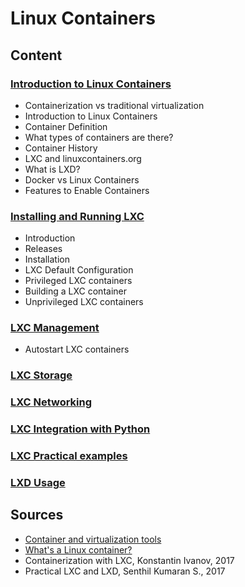 # Linux Containers

## Content

### [Introduction to Linux Containers](./01_Introduction_to_Linux_Containers/README.md)
- Containerization vs traditional virtualization
- Introduction to Linux Containers
- Container Definition
- What types of containers are there?
- Container History
- LXC and linuxcontainers.org
- What is LXD?
- Docker vs Linux Containers
- Features to Enable Containers

### [Installing and Running LXC](./02_Installing_and_Running_LXC/README.md)
- Introduction
- Releases
- Installation
- LXC Default Configuration
- Privileged LXC containers
- Building a LXC container
- Unprivileged LXC containers

### [LXC Management](./03_LXC_Management/README.md)
- Autostart LXC containers

### [LXC Storage](./04_LXC_Storage/README.md)

### [LXC Networking](./05_LXC_Networking/README.md)

### [LXC Integration with Python](./06_LXC_Integration_with_Python/README.md)

### [LXC Practical examples](./07_LXC_Practical_examples/README.md)

### [LXD Usage](./08_LXD_Usage/README.md)


## Sources
- [Container and virtualization tools](https://linuxcontainers.org/)
- [What's a Linux container?](https://www.redhat.com/en/topics/containers/whats-a-linux-container)
- Containerization with LXC, Konstantin Ivanov, 2017
- Practical LXC and LXD, Senthil Kumaran S., 2017
